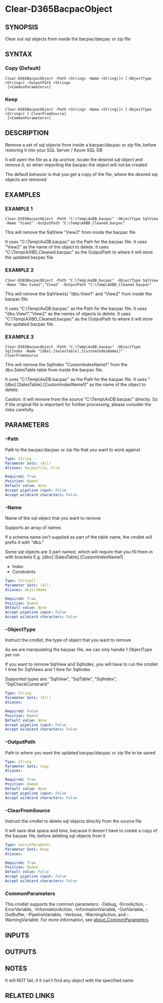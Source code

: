 ﻿---
external help file: d365fo.tools-help.xml
Module Name: d365fo.tools
online version:
schema: 2.0.0
---

# Clear-D365BacpacObject

## SYNOPSIS
Clear out sql objects from inside the bacpac/dacpac or zip file

## SYNTAX

### Copy (Default)
```
Clear-D365BacpacObject -Path <String> -Name <String[]> [-ObjectType <String>] -OutputPath <String>
 [<CommonParameters>]
```

### Keep
```
Clear-D365BacpacObject -Path <String> -Name <String[]> [-ObjectType <String>] [-ClearFromSource]
 [<CommonParameters>]
```

## DESCRIPTION
Remove a set of sql objects from inside a bacpac/dacpac or zip file, before restoring it into your SQL Server / Azure SQL DB

It will open the file as a zip archive, locate the desired sql object and remove it, so when importing the bacpac the object will not be created

The default behavior is that you get a copy of the file, where the desired sql objects are removed

## EXAMPLES

### EXAMPLE 1
```
Clear-D365BacpacObject -Path "C:\Temp\AxDB.bacpac" -ObjectType SqlView -Name "View2" -OutputPath "C:\Temp\AXBD_Cleaned.bacpac"
```

This will remove the SqlView "View2" from inside the bacpac file.

It uses "C:\Temp\AxDB.bacpac" as the Path for the bacpac file.
It uses "View2" as the name of the object to delete.
It uses "C:\Temp\AXBD_Cleaned.bacpac" as the OutputPath to where it will store the updated bacpac file.

### EXAMPLE 2
```
Clear-D365BacpacObject -Path "C:\Temp\AxDB.bacpac" -ObjectType SqlView -Name "dbo.View1","View2" -OutputPath "C:\Temp\AXBD_Cleaned.bacpac"
```

This will remove the SqlView(s) "dbo.View1" and "View2" from inside the bacpac file.

It uses "C:\Temp\AxDB.bacpac" as the Path for the bacpac file.
It uses "dbo.View1","View2" as the names of objects to delete.
It uses "C:\Temp\AXBD_Cleaned.bacpac" as the OutputPath to where it will store the updated bacpac file.

### EXAMPLE 3
```
Clear-D365BacpacObject -Path "C:\Temp\AxDB.bacpac" -ObjectType SqlIndex -Name "[dbo].[SalesTable].[CustomIndexName1]" -ClearFromSource
```

This will remove the SqlIndex "CustomIndexName1" from the dbo.SalesTable table from inside the bacpac file.

It uses "C:\Temp\AxDB.bacpac" as the Path for the bacpac file.
It uses "\[dbo\].\[SalesTable\].\[CustomIndexName1\]" as the name of the object to delete.

Caution:
It will remove from the source "C:\Temp\AxDB.bacpac" directly.
So if the original file is important for further processing, please consider the risks carefully.

## PARAMETERS

### -Path
Path to the bacpac/dacpac or zip file that you want to work against

```yaml
Type: String
Parameter Sets: (All)
Aliases: BacpacFile, File

Required: True
Position: Named
Default value: None
Accept pipeline input: False
Accept wildcard characters: False
```

### -Name
Name of the sql object that you want to remove

Supports an array of names

If a schema name isn't supplied as part of the table name, the cmdlet will prefix it with "dbo."

Some sql objects are 3 part named, which will require that you fill them in with brackets E.g.
\[dbo\].\[SalesTable\].\[CustomIndexName1\]
- Index
- Constraints

```yaml
Type: String[]
Parameter Sets: (All)
Aliases: ObjectName

Required: True
Position: Named
Default value: None
Accept pipeline input: False
Accept wildcard characters: False
```

### -ObjectType
Instruct the cmdlet, the type of object that you want to remove

As we are manipulating the bacpac file, we can only handle 1 ObjectType per run

If you want to remove SqlView and SqlIndex, you will have to run the cmdlet 1 time for SqlViews and 1 time for SqlIndex

Supported types are:
"SqlView", "SqlTable", "SqlIndex", "SqlCheckConstraint"

```yaml
Type: String
Parameter Sets: (All)
Aliases:

Required: False
Position: Named
Default value: None
Accept pipeline input: False
Accept wildcard characters: False
```

### -OutputPath
Path to where you want the updated bacpac/dacpac or zip file to be saved

```yaml
Type: String
Parameter Sets: Copy
Aliases:

Required: True
Position: Named
Default value: None
Accept pipeline input: False
Accept wildcard characters: False
```

### -ClearFromSource
Instruct the cmdlet to delete sql objects directly from the source file

It will save disk space and time, because it doesn't have to create a copy of the bacpac file, before deleting sql objects from it

```yaml
Type: SwitchParameter
Parameter Sets: Keep
Aliases:

Required: True
Position: Named
Default value: False
Accept pipeline input: False
Accept wildcard characters: False
```

### CommonParameters
This cmdlet supports the common parameters: -Debug, -ErrorAction, -ErrorVariable, -InformationAction, -InformationVariable, -OutVariable, -OutBuffer, -PipelineVariable, -Verbose, -WarningAction, and -WarningVariable. For more information, see [about_CommonParameters](http://go.microsoft.com/fwlink/?LinkID=113216).

## INPUTS

## OUTPUTS

## NOTES
It will NOT fail, if it can't find any object with the specified name

## RELATED LINKS
